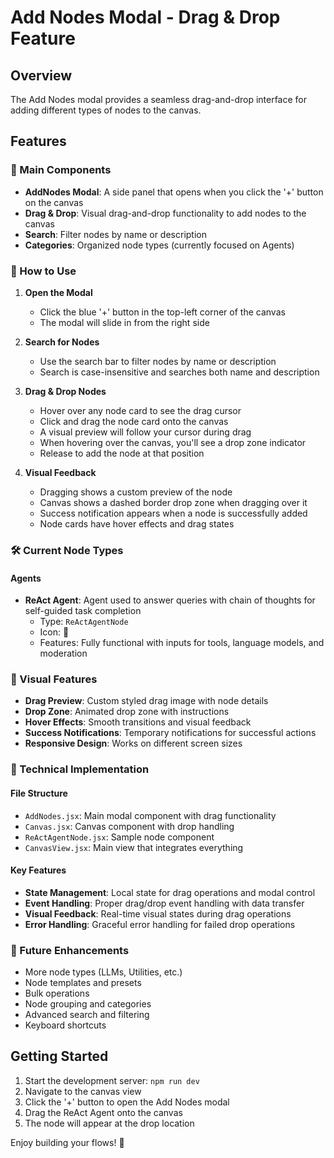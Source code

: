 # Add Nodes Modal - Drag & Drop Feature

## Overview

The Add Nodes modal provides a seamless drag-and-drop interface for adding different types of nodes to the canvas.

## Features

### 🎯 Main Components

- **AddNodes Modal**: A side panel that opens when you click the '+' button on the canvas
- **Drag & Drop**: Visual drag-and-drop functionality to add nodes to the canvas
- **Search**: Filter nodes by name or description
- **Categories**: Organized node types (currently focused on Agents)

### 🚀 How to Use

1. **Open the Modal**

   - Click the blue '+' button in the top-left corner of the canvas
   - The modal will slide in from the right side

2. **Search for Nodes**

   - Use the search bar to filter nodes by name or description
   - Search is case-insensitive and searches both name and description

3. **Drag & Drop Nodes**

   - Hover over any node card to see the drag cursor
   - Click and drag the node card onto the canvas
   - A visual preview will follow your cursor during drag
   - When hovering over the canvas, you'll see a drop zone indicator
   - Release to add the node at that position

4. **Visual Feedback**
   - Dragging shows a custom preview of the node
   - Canvas shows a dashed border drop zone when dragging over it
   - Success notification appears when a node is successfully added
   - Node cards have hover effects and drag states

### 🛠️ Current Node Types

#### Agents

- **ReAct Agent**: Agent used to answer queries with chain of thoughts for self-guided task completion
  - Type: `ReActAgentNode`
  - Icon: 🤖
  - Features: Fully functional with inputs for tools, language models, and moderation

### 🎨 Visual Features

- **Drag Preview**: Custom styled drag image with node details
- **Drop Zone**: Animated drop zone with instructions
- **Hover Effects**: Smooth transitions and visual feedback
- **Success Notifications**: Temporary notifications for successful actions
- **Responsive Design**: Works on different screen sizes

### 🔧 Technical Implementation

#### File Structure

- `AddNodes.jsx`: Main modal component with drag functionality
- `Canvas.jsx`: Canvas component with drop handling
- `ReActAgentNode.jsx`: Sample node component
- `CanvasView.jsx`: Main view that integrates everything

#### Key Features

- **State Management**: Local state for drag operations and modal control
- **Event Handling**: Proper drag/drop event handling with data transfer
- **Visual Feedback**: Real-time visual states during drag operations
- **Error Handling**: Graceful error handling for failed drop operations

### 🚧 Future Enhancements

- More node types (LLMs, Utilities, etc.)
- Node templates and presets
- Bulk operations
- Node grouping and categories
- Advanced search and filtering
- Keyboard shortcuts

## Getting Started

1. Start the development server: `npm run dev`
2. Navigate to the canvas view
3. Click the '+' button to open the Add Nodes modal
4. Drag the ReAct Agent onto the canvas
5. The node will appear at the drop location

Enjoy building your flows! 🎉
